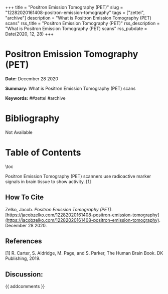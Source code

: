 +++
title = "Positron Emission Tomography (PET)"
slug = "12282020161408-positron-emission-tomography"
tags = ["zettel", "archive"]
description = "What is Positron Emission Tomography (PET) scans"
rss_title = "Positron Emission Tomography (PET)"
rss_description = "What is Positron Emission Tomography (PET) scans"
rss_pubdate = Date(2020, 12, 28)
+++



Positron Emission Tomography (PET)
=========

**Date:** December 28 2020

**Summary:** What is Positron Emission Tomography (PET) scans

**Keywords:** ##zettel #archive

Bibliography
==========

Not Available

Table of Contents
=========

\toc

Positron Emission Tomography (PET) scanners use radioactive marker signals in brain tissue to show activity. [1]
## How To Cite

 Zelko, Jacob. _Positron Emission Tomography (PET)_. [https://jacobzelko.com/12282020161408-positron-emission-tomography](https://jacobzelko.com/12282020161408-positron-emission-tomography). December 28 2020.
## References

[1] R. Carter, S. Aldridge, M. Page, and S. Parker, The Human Brain Book. DK Publishing, 2019.
## Discussion: 

{{ addcomments }}
